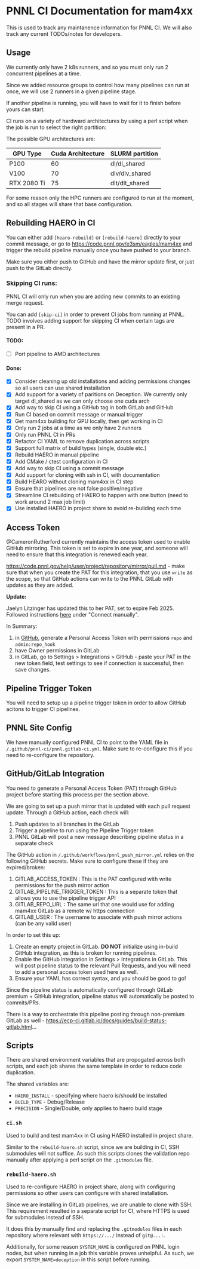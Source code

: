 # PNNL CI Documentation for mam4xx
This is used to track any maintanence information for PNNL CI. We will also track any current TODOs/notes for developers.

## Usage
We currently only have 2 k8s runners, and so you must only run 2 concurrent pipelines at a time.

Since we added resource groups to control how many pipelines can run at once, we will use 2 runners in a given pipeline stage.

If another pipeline is running, you will have to wait for it to finish before yours can start.

CI runs on a variety of hardward architectures by using a perl script when the job is run to select the right partition:

The possible  GPU architectures are:

| GPU Type | Cuda Architecture | SLURM partition |
|-|-|-|
| P100 | 60 | dl/dl_shared |
| V100 | 70 | dlv/dlv_shared |
| RTX 2080 Ti | 75 | dlt/dlt_shared |

For some reason only the HPC runners are configured to run at the moment, and so all stages will share that base configuration.
## Rebuilding HAERO in CI

You can either add `[hearo-rebuild]` or `[rebuild-haero]` directly to your commit message, or go to https://code.pnnl.gov/e3sm/eagles/mam4xx and trigger the rebuild pipeline manually once you have pushed to your branch.

Make sure you either push to GitHub and have the mirror update first, or just push to the GitLab directly.

### Skipping CI runs:
PNNL CI will only run when you are adding new commits to an existing merge request.

You can add `[skip-ci]` in order to prevent CI jobs from running at PNNL. TODO involves adding support for skipping CI when certain tags are present in a PR.

#### TODO:
- [ ] Port pipeline to AMD architectures

#### Done:
- [x] Consider cleaning up old installations and adding permissions changes so all users can use shared installation
- [x] Add support for a variety of paritions on Deception. We currently only target dl_shared as we can only choose one cuda arch
- [x] Add way to skip CI using a GitHub tag in both GitLab and GitHub
- [x] Run CI based on commit message or manual trigger
- [x] Get mam4xx building for GPU locally, then get working in CI
- [x] Only run 2 jobs at a time as we only have 2 runners
- [x] Only run PNNL CI in PRs
- [x] Refactor CI YAML to remove duplication across scripts
- [x] Support full matrix of build types (single, double etc.)
- [x] Rebuild HAERO in manual pipeline
- [x] Add CMake / ctest configuration in CI
- [x] Add way to skip CI using a commit message
- [x] Add support for cloning with ssh in CI, with documentation
- [x] Build HEARO without cloning mam4xx in CI step
- [x] Ensure that pipelines are not false positive/negative
- [x] Streamline CI rebuilding of HAERO to happen with one button (need to work around 2 max job limit)
- [x] Use installed HAERO in project share to avoid re-building each time

## Access Token
@CameronRutherford currently maintains the access token used to enable GitHub mirroring. 
This token is set to expire in one year, and someone will need to ensure that this integration is renewed each year.

https://code.pnnl.gov/help/user/project/repository/mirror/pull.md - make sure that when you create the PAT for this integration, that you use `write` as the scope, so that GitHub actions can write to the PNNL GitLab with updates as they are added.

**Update:** 

Jaelyn Litzinger has updated this to her PAT, set to expire Feb 2025. Followed instructions [here](https://docs.gitlab.com/ee/ci/ci_cd_for_external_repos/github_integration.html) under "Connect manually".

In Summary:
1. in [GitHub](https://github.com/settings/tokens/new), generate a Personal Access Token with permissions `repo` and `admin:repo_hook`
2. have Owner permissions in GitLab
3. in GitLab, go to Settings > Integrations > GitHub - paste your PAT in the new token field, test settings to see if connection is successful, then save changes.

## Pipeline Trigger Token

You will need to setup up a pipeline trigger token in order to allow GitHub acitons to trigger CI pipelines.

## PNNL Site Config
We have manually configured PNNL CI to point to the YAML file in `/.github/pnnl-ci/pnnl.gitlab-ci.yml`. Make sure to re-configure this if you need to re-configure the repository.

## GitHub/GitLab Integration
You need to generate a Personal Access Token (PAT) through GitHub project before starting this process per the section above.

We are going to set up a push mirror that is updated with each pull request update. Through a GitHub action, each check will:
1. Push updates to all branches in the GitLab
1. Trigger a pipeline to run using the Pipeline Trigger token
1. PNNL GitLab will post a new message describing pipeline status in a separate check

The GitHub action in `/.github/workflows/pnnl_push_mirror.yml` relies on the following GitHub secrets. Make sure to configure these if they are expired/broken:
1. GITLAB_ACCESS_TOKEN : This is the PAT configured with write permissions for the push mirror action
1. GITLAB_PIPELINE_TRIGGER_TOKEN : This is a separate token that allows you to use the pipeline trigger API
1. GITLAB_REPO_URL : The same url that one would use for adding mam4xx GitLab as a remote w/ https connection
1. GITLAB_USER : The username to associate with push mirror actions (can be any valid user)

In order to set this up:
1. Create an empty project in GitLab. **DO NOT** initialize using in-build GitHub integration, as this is broken for running pipelines.
1. Enable the GitHub integration in Settings > Integrations in GitLab. This will post pipeline status to the relevant Pull Requests, and you will need to add a personal access token used here as well.
1. Ensure your YAML has correct syntax, and you should be good to go!

Since the pipeline status is automatically configured through GitLab premium + GitHub integration, pipeline status will automatically be posted to commits/PRs.

There is a way to orchestrate this pipeline posting through non-premium GitLab as well - https://ecp-ci.gitlab.io/docs/guides/build-status-gitlab.html...

## Scripts
There are shared environment variables that are propogated across both scripts, and each job shares the same template in order to reduce code duplication.

The shared variables are:
- `HAERO_INSTALL` - specifying where haero is/should be installed
- `BUILD_TYPE` - Debug/Release
- `PRECISION` - Single/Double, only applies to haero build stage

### `ci.sh`
Used to build and test mam4xx in CI using HAERO installed in project share.

Similar to the `rebuild-haero.sh` script, since we are building in CI, SSH submodules will not suffice. As such this scripts clones the validation repo manually after applying a perl script on the `.gitmodules` file.

### `rebuild-haero.sh`
Used to re-configure HAERO in project share, along with configuring permissions so other users can configure with shared installation.

Since we are installing in GitLab pipelines, we are unable to clone with SSH. This requirement resulted in a separate script for CI, where HTTPS is used for submodules instead of SSH.

It does this by manually find and replacing the `.gitmodules` files in each repository where relevant with `https://.../` instead of `git@...:`.

Additionally, for some reason `SYSTEM_NAME` is configured on PNNL login nodes, but when running in a job this variable proves unhelpful. As such, we export `SYSTEM_NAME=deception` in this script before running.
